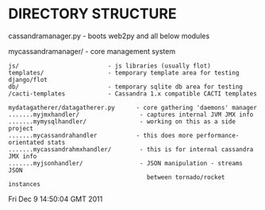 # DIRECTORY STRUCTURE
cassandramanager.py     - boots web2py and all below modules

mycassandramanager/         - core management system

    js/                         - js libraries (usually flot)
    templates/                  - temporary template area for testing django/flot
    db/                         - temporary sqlite db area for testing
    /cacti-templates            - Cassandra 1.x compatible CACTI templates

    mydatagatherer/datagatherer.py      - core gathering 'daemons' manager
    .......myjmxhandler/                 - captures internal JVM JMX info
    .......mymysqlhandler/               - working on this as a side project
    .......mycassandrahandler           - this does more performance-orientated stats
    .......mycassandrahmxhandler/        - this is for internal cassandra JMX info
    .......myjsonhandler/                - JSON manipulation - streams JSON
                                           between tornado/rocket instances


Fri Dec  9 14:50:04 GMT 2011
